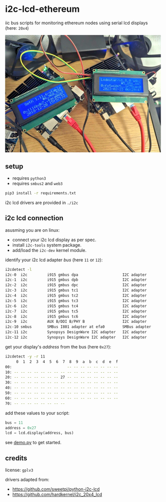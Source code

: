 # i2c-lcd-ethereum
iic bus scripts for monitoring ethereum nodes using serial lcd displays (here: `20x4`)

[![screenshot of two lcd displays](.github/screenshot.png)](.github/screenshot.png)

## setup

* requires `python3`
* requires `smbus2` and `web3`

```bash
pip3 install -r requirements.txt
```

i2c lcd drivers are provided in `./i2c`

## i2c lcd connection

asusming you are on linux:
* connect your i2c lcd display as per spec.
* install `i2c-tools` system package.
* add/load the `i2c-dev` kernel module.

identify your i2c lcd adapter _bus_ (here `11` or `12`):

```bash
i2cdetect -l
i2c-0  i2c         i915 gmbus dpa                    I2C adapter
i2c-1  i2c         i915 gmbus dpb                    I2C adapter
i2c-2  i2c         i915 gmbus dpc                    I2C adapter
i2c-3  i2c         i915 gmbus tc1                    I2C adapter
i2c-4  i2c         i915 gmbus tc2                    I2C adapter
i2c-5  i2c         i915 gmbus tc3                    I2C adapter
i2c-6  i2c         i915 gmbus tc4                    I2C adapter
i2c-7  i2c         i915 gmbus tc5                    I2C adapter
i2c-8  i2c         i915 gmbus tc6                    I2C adapter
i2c-9  i2c         AUX B/DDI B/PHY B                 I2C adapter
i2c-10 smbus       SMBus I801 adapter at efa0        SMBus adapter
i2c-11 i2c         Synopsys DesignWare I2C adapter   I2C adapter
i2c-12 i2c         Synopsys DesignWare I2C adapter   I2C adapter
```

get your display's _address_ from the bus (here `0x27`):

```bash
i2cdetect -y -r 11
     0  1  2  3  4  5  6  7  8  9  a  b  c  d  e  f
00:                         -- -- -- -- -- -- -- --
10: -- -- -- -- -- -- -- -- -- -- -- -- -- -- -- --
20: -- -- -- -- -- -- -- 27 -- -- -- -- -- -- -- --
30: -- -- -- -- -- -- -- -- -- -- -- -- -- -- -- --
40: -- -- -- -- -- -- -- -- -- -- -- -- -- -- -- --
50: -- -- -- -- -- -- -- -- -- -- -- -- -- -- -- --
60: -- -- -- -- -- -- -- -- -- -- -- -- -- -- -- --
70: -- -- -- -- -- -- -- --
```

add these values to your script:

```python
bus = 11
address = 0x27
lcd = lcd.display(address, bus)
```

see [demo.py](./demo.py) to get started.

## credits

license: `gplv3`

drivers adapted from:
* https://github.com/sweetpi/python-i2c-lcd
* https://github.com/hardkernel/i2c_20x4_lcd
